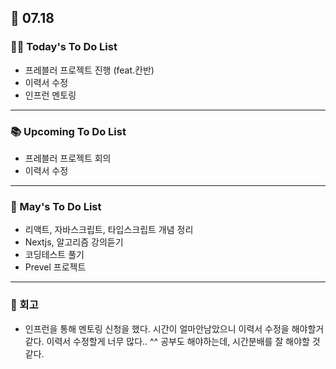 ## 📆 07.18

### 💁‍♀️ Today's To Do List

- 프레블러 프로젝트 진행 (feat.칸반)
- 이력서 수정
- 인프런 멘토링

---

### 📚 Upcoming To Do List

- 프레블러 프로젝트 회의
- 이력서 수정

---

### 📌 May's To Do List

- 리액트, 자바스크립트, 타입스크립트 개념 정리
- Nextjs, 알고리즘 강의듣기
- 코딩테스트 풀기
- Prevel 프로젝트

---

### 👀 회고

- 인프런을 통해 멘토링 신청을 했다. 시간이 얼마안남았으니 이력서 수정을 해야할거같다. 이력서 수정할게 너무 많다.. ^^ 공부도 해야하는데, 시간분배를 잘 해야할 것 같다.

